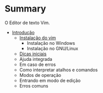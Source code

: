 # Summary

O Editor de texto Vim.

* [Introdução](intro.md)
    * [Instalação do vim](intro.md)
        * Instalação no Windows
        * Instalação no GNU/Linux
    * [Dicas iniciais](intro.md)
    * Ajuda integrada
    * Em caso de erros
    * Como interpretar atalhos e comandos
    * Modos de operação
    * Entrando em modo de edição
    * Erros comuns

